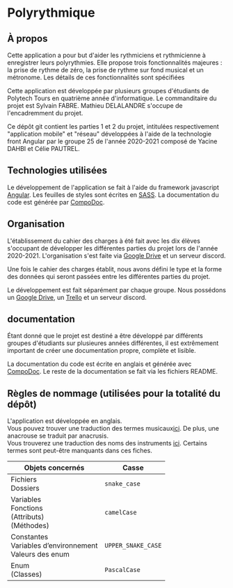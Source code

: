 # Polyrythmique

## À propos

Cette application a pour but d'aider les rythmiciens et rythmicienne à enregistrer leurs polyrythmies.
Elle propose trois fonctionnalités majeures : la prise de rythme de zéro, la prise de rythme sur fond
musical et un métronome. Les détails de ces fonctionnalités sont spécifiées

Cette application est développée par plusieurs groupes d'étudiants de Polytech Tours en quatrième année d'informatique. Le commanditaire du projet est Sylvain FABRE.
Mathieu DELALANDRE s'occupe de l'encadremment du projet.

Ce dépôt git contient les parties 1 et 2 du projet, intitulées respectivement "application mobile" et "réseau" développées
à l'aide de la technologie front Angular par le groupe 25 de l'année 2020-2021 composé de Yacine DAHBI et Célie PAUTREL.

## Technologies utilisées

Le développement de l'application se fait à l'aide du framework javascript <a href="https://angular.io">Angular</a>.
Les feuilles de styles sont écrites en <a href="https://sass-lang.com">SASS</a>. La documentation du code est générée par <a href="https://compodoc.app">CompoDoc</a>.

## Organisation

L'établissement du cahier des charges à été fait avec les dix élèves s'occupant de développer les différentes parties du projet lors de l'année 2020-2021. L'organisation s'est faite via <a href="https://drive.google.com/drive/u/0/folders/1AaT02hcMIAUH1brQZjQVty9p-RlhUltc">Google Drive</a> et un serveur discord.

Une fois le cahier des charges établit, nous avons défini le type et la forme des données qui seront passées entre les différentes parties du projet.

Le développement est fait séparément par chaque groupe. Nous possédons un <a href="https://drive.google.com/drive/u/0/folders/1hZ3fyTK6NMRb3P3QUoIZ0C5QQG39dSzV">Google Drive</a>,
un <a href="https://trello.com/b/707qIlIW/polyrythmique">Trello</a> et un serveur discord.

## documentation

Étant donné que le projet est destiné a être développé par différents groupes d'étudiants sur plusieures années différentes, il est extrêmement important de créer une documentation propre, complète et lisible.

La documentation du code est écrite en anglais et générée avec <a href="https://compodoc.app">CompoDoc</a>. Le reste de la documentation se fait via les fichiers README.

## Règles de nommage (utilisées pour la totalité du dépôt)

L'application est développée en anglais.<br />
Vous pouvez trouver une traduction des termes musicaux<a href="https://web-music-school.fr/traduction-musicale/">ici</a>.
De plus, une anacrouse se traduit par anacrusis.<br />
Vous trouverez une traduction des noms des instruments <a href="https://wallstreetenglish.fr/fiches-anglais/vocabulaire/instruments-musique-en-anglais">ici</a>.
Certains termes sont peut-être manquants dans ces fiches.

| Objets concernés | Casse |
| ---------------- | ----- |
| Fichiers<br />Dossiers | `snake_case` |
| Variables<br />Fonctions<br />(Attributs)<br />(Méthodes) | `camelCase` |
| Constantes<br />Variables d’environnement<br />Valeurs des enum | `UPPER_SNAKE_CASE` |
| Enum<br />(Classes) | `PascalCase` |
